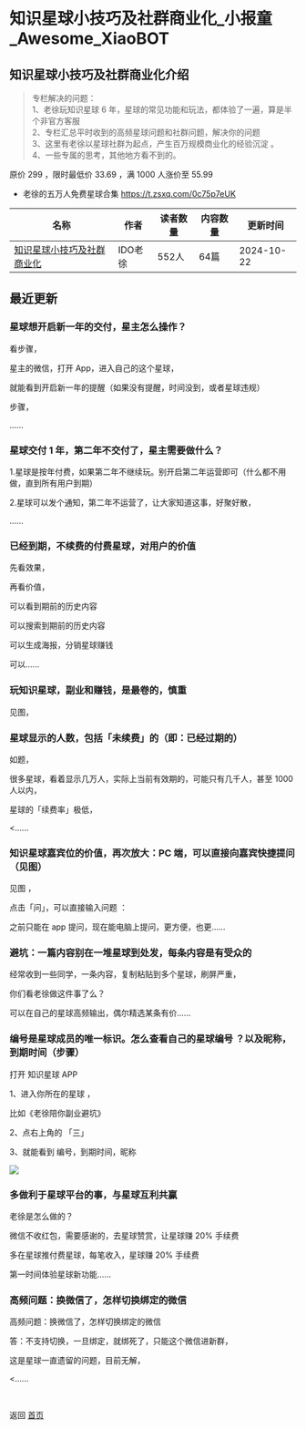 # 知识星球小技巧及社群商业化_小报童_Awesome_XiaoBOT

## 知识星球小技巧及社群商业化介绍
> 专栏解决的问题：    
1、老徐玩知识星球 6 年，星球的常见功能和玩法，都体验了一遍，算是半个非官方客服    
2、专栏汇总平时收到的高频星球问题和社群问题，解决你的问题    
3、这里有老徐以星球社群为起点，产生百万规模商业化的经验沉淀 。    
4、一些专属的思考，其他地方看不到的。    
    
原价 299 ，限时最低价 33.69 ，满 1000 人涨价至 55.99    
    
* 老徐的五万人免费星球合集 https://t.zsxq.com/0c75p7eUK  
  


|名称|作者|读者数量|内容数量|更新时间|
|---|---|---|---|---|
|[知识星球小技巧及社群商业化](https://xiaobot.net/p/shequn?refer=0b133df9-27dc-423b-8101-639049001c13)|IDO老徐|552人|64篇|2024-10-22|

## 最近更新
### 星球想开启新一年的交付，星主怎么操作？

看步骤，

星主的微信，打开 App，进入自己的这个星球，

就能看到开启新一年的提醒（如果没有提醒，时间没到，或者星球违规）

步骤，

......

### 星球交付 1 年，第二年不交付了，星主需要做什么？

1.星球是按年付费，如果第二年不继续玩。别开启第二年运营即可（什么都不用做，直到所有用户到期）

2.星球可以发个通知，第二年不运营了，让大家知道这事，好聚好散，

......

### 已经到期，不续费的付费星球，对用户的价值

先看效果，

再看价值，

可以看到期前的历史内容

可以搜索到期前的历史内容

可以生成海报，分销星球赚钱

可以......

### 玩知识星球，副业和赚钱，是最卷的，慎重

见图，

### 星球显示的人数，包括「未续费」的（即：已经过期的）

如题，

很多星球，看着显示几万人，实际上当前有效期的，可能只有几千人，甚至 1000 人以内，

星球的「续费率」极低，

<......

### 知识星球嘉宾位的价值，再次放大：PC 端，可以直接向嘉宾快捷提问（见图）

见图 ，

点击「问」，可以直接输入问题 ：

之前只能在 app 提问，现在能电脑上提问，更方便，也更......

### 避坑：一篇内容别在一堆星球到处发，每条内容是有受众的

经常收到一些同学，一条内容，复制粘贴到多个星球，刷屏严重，

你们看老徐做这件事了么？

可以在自己的星球高频输出，偶尔精选某条有价......

### 编号是星球成员的唯一标识。怎么查看自己的星球编号 ？以及昵称，到期时间（步骤）

打开 知识星球 APP

1、进入你所在的星球 ，

比如《老徐陪你副业避坑》

2、点右上角的 「三」

3、就能看到 编号，到期时间，昵称

![](https://static.xiaobot.net/file/2024-10-22/7466/39a96d07d723d88bab08dfd4cfb9b925.png)

### 多做利于星球平台的事，与星球互利共赢

老徐是怎么做的？

微信不收红包，需要感谢的，去星球赞赏，让星球赚 20% 手续费

多在星球推付费星球，每笔收入，星球赚 20% 手续费

第一时间体验星球新功能......

### 高频问题：换微信了，怎样切换绑定的微信

高频问题：换微信了，怎样切换绑定的微信

答：不支持切换，一旦绑定，就绑死了，只能这个微信进新群，

这是星球一直遗留的问题，目前无解，

<......


<a href="https://github.com/Reno9527/awesome-xiaobot" style="color: white; text-decoration: none;">awesome-xiaobot</a>

返回 [首页](../README.md)

